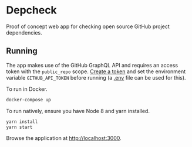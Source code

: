 # Depcheck

Proof of concept web app for checking open source GitHub project dependencies.

## Running

The app makes use of the GitHub GraphQL API and requires an access token with the `public_repo` scope. [Create a token](https://help.github.com/articles/creating-a-personal-access-token-for-the-command-line/) and set the environment variable `GITHUB_API_TOKEN` before running (a [.env](https://github.com/motdotla/dotenv) file can be used for this).

To run in Docker.

```sh
docker-compose up
```

To run natively, ensure you have Node 8 and yarn installed.

```sh
yarn install
yarn start
```

Browse the application at [http://localhost:3000](http://localhost:3000).
